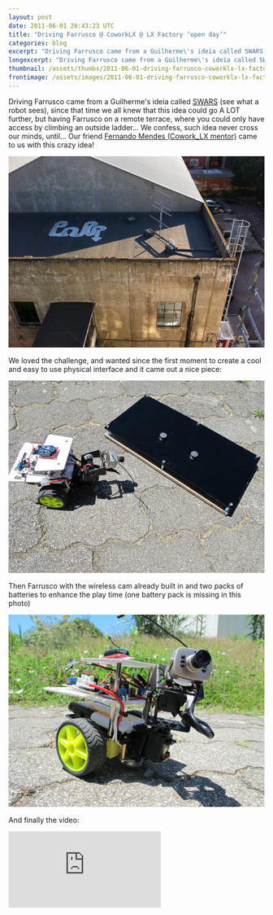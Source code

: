 ```yaml
---
layout: post
date: 2011-06-01 20:43:23 UTC
title: "Driving Farrusco @ CoworkLX @ LX Factory ‘open day’"
categories: blog
excerpt: "Driving Farrusco came from a Guilherme\'s ideia called SWARS (see what a robot sees), since that time we all knew that this idea could go A LOT further, but having Farrusco on a remote terrace, where you could only have access by climbing an outside ladder... We confess, such idea never cross our minds, until... Our friend Fernando Mendes (Cowork_LX mentor) came to us with this crazy idea!"
longexcerpt: "Driving Farrusco came from a Guilherme\'s ideia called SWARS (see what a robot sees), since that time we all knew that this idea could go A LOT further, but having Farrusco on a remote terrace, where you could only have access by climbing an outside ladder... We confess, such idea never cross our minds, until... Our friend Fernando Mendes (Cowork_LX mentor) came to us with this crazy idea!We loved the challenge, and wanted since the first moment to create a cool and easy to use physical interface and it came out a nice piece:"
thumbnail: /assets/thumbs/2011-06-01-driving-farrusco-coworklx-lx-factory-open-day-1.jpg
frontimage: /assets/images/2011-06-01-driving-farrusco-coworklx-lx-factory-open-day-1.jpg
---
```


Driving Farrusco came from a Guilherme's ideia called <a href="http://lab.guilhermemartins.net/2010/04/11/swars/">SWARS</a> (see what a robot sees), since that time we all knew that this idea could go A LOT further, but having Farrusco on a remote terrace, where you could only have access by climbing an outside ladder... We confess, such idea never cross our minds, until... Our friend <a href="http://www.coworklisboa.pt/">Fernando Mendes (Cowork_LX mentor)</a> came to us with this crazy idea! 

<a href="http://www.flickr.com/photos/guibot/5787118874/" title="Driving Farrusco by guibot, on Flickr"><img class="postimage" alt="Driving Farrusco" src="/assets/images/2011-06-01-driving-farrusco-coworklx-lx-factory-open-day-1.jpg"/></a>

We loved the challenge, and wanted since the first moment to create a cool and easy to use physical interface and it came out a nice piece:

<a href="http://www.flickr.com/photos/guibot/5786592683/" title="Driving Farrusco by guibot, on Flickr"><img class="postimage" alt="Driving Farrusco" src="/assets/images/2011-06-01-driving-farrusco-coworklx-lx-factory-open-day-2.jpg"/></a>

Then Farrusco with the wireless cam already built in and two packs of batteries to enhance the play time (one battery pack is missing in this photo)

<a href="http://www.flickr.com/photos/guibot/5787141448/" title="Driving Farrusco by guibot, on Flickr"><img class="postimage" alt="Driving Farrusco" src="/assets/images/2011-06-01-driving-farrusco-coworklx-lx-factory-open-day-3.jpg"/></a>

And finally the video:

<div class="video-container"><iframe src="http://player.vimeo.com/video/24526765?title=0&amp;byline=0&amp;portrait=0" frameborder="0" allowfullscreen></iframe></div>